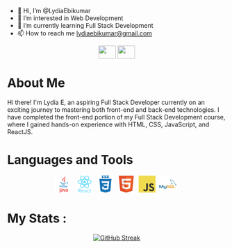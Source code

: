 - 👋 Hi, I’m @LydiaEbikumar
- 👀 I’m interested in Web Development
- 🌱 I’m currently learning Full Stack Development
- 📫 How to reach me lydiaebikumar@gmail.com
<div align="center">
<a href="https://www.linkedin.com/in/lydia-ebikumar-114802249/" target="blank"><img align="center" src="https://raw.githubusercontent.com/rahuldkjain/github-profile-readme-generator/master/src/images/icons/Social/linked-in-alt.svg" height="30" width="40" /></a>
<a href="https://leetcode.com/u/Lydia_E/" target="blank"><img align="center" src="https://raw.githubusercontent.com/rahuldkjain/github-profile-readme-generator/master/src/images/icons/Social/leet-code.svg" height="30" width="40" /></a>
<!-- <a href="https://drive.google.com/file/d/1eBaNvJKJZhEDEL9rQNAqQRAV509K_VkG/view"><img src="https://img.shields.io/badge/Resume-blue?logo=resume&logoColor=white&style=for-the-badge"></img></a> -->
</div>
<div align="center">
  <h1 align="left">About Me</h1>
<!--   <img src="https://media.giphy.com/media/hvRJCLFzcasrR4ia7z/giphy.gif" width="30px"/> -->
    <p font-family="Times New Roman', Times, serif;" align="left">Hi there! I'm Lydia E, an aspiring Full Stack Developer currently on an exciting journey to mastering both front-end and back-end technologies. I have completed the front-end portion of my Full Stack Development course, where I gained hands-on experience with HTML, CSS, JavaScript, and ReactJS.</p>

</div>
<div align="center">
  <h1 align="left">Languages and Tools </h1>
  <img src="https://github.com/devicons/devicon/blob/master/icons/java/java-original-wordmark.svg" title="Java" alt="Java" width="40" height="40"/>&nbsp;
  <img src="https://github.com/devicons/devicon/blob/master/icons/react/react-original-wordmark.svg" title="React" alt="React" width="40" height="40"/>&nbsp;
  <img src="https://github.com/devicons/devicon/blob/master/icons/css3/css3-plain-wordmark.svg"  title="CSS3" alt="CSS" width="40" height="40"/>&nbsp;
  <img src="https://github.com/devicons/devicon/blob/master/icons/html5/html5-original.svg" title="HTML5" alt="HTML" width="40" height="40"/>&nbsp;
  <img src="https://github.com/devicons/devicon/blob/master/icons/javascript/javascript-original.svg" title="JavaScript" alt="JavaScript" width="40" height="40"/>&nbsp;
  <img src="https://github.com/devicons/devicon/blob/master/icons/mysql/mysql-original-wordmark.svg" title="MySQL"  alt="MySQL" width="40" height="40"/>&nbsp;
</div>
<div align="center">
  <h1 align="left">My Stats :</h1>
<!--   <img src="https://github-readme-streak-stats.herokuapp.com/?user=LydiaEbikumar"></img> -->
  <a href="https://git.io/streak-stats"><img src="https://github-readme-streak-stats.herokuapp.com?user=LydiaEbikumar&theme=merko&hide_border=true&date_format=j%20M%5B%20Y%5D&type=png" alt="GitHub Streak" /></a>
</div>


<!---
LydiaEbikumar/LydiaEbikumar is a ✨ special ✨ repository because its `README.md` (this file) appears on your GitHub profile.
You can click the Preview link to take a look at your changes.
--->
